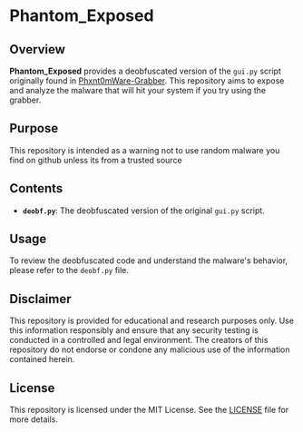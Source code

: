 

# Phantom_Exposed

## Overview

**Phantom_Exposed** provides a deobfuscated version of the `gui.py` script originally found in [Phxnt0mWare-Grabber](https://github.com/Phxnt0m1/Phxnt0mWare-Grabber/blob/main/gui.py). This repository aims to expose and analyze the malware that will hit your system if you try using the grabber.

## Purpose

This repository is intended as a warning not to use random malware you find on github unless its from a trusted source

## Contents

- **`deobf.py`**: The deobfuscated version of the original `gui.py` script.

## Usage

To review the deobfuscated code and understand the malware's behavior, please refer to the `deobf.py` file. 

## Disclaimer

This repository is provided for educational and research purposes only. Use this information responsibly and ensure that any security testing is conducted in a controlled and legal environment. The creators of this repository do not endorse or condone any malicious use of the information contained herein.

## License

This repository is licensed under the MIT License. See the [LICENSE](LICENSE) file for more details.

